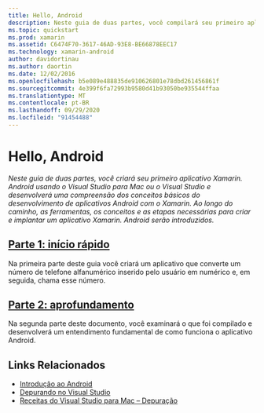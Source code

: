 ```yaml
---
title: Hello, Android
description: Neste guia de duas partes, você compilará seu primeiro aplicativo Xamarin.Android (usando o Visual Studio ou o Visual Studio para Mac) e passará a entender os fundamentos de desenvolvimento de aplicativos Android com Xamarin. Serão apresentados também ferramentas, conceitos e etapas necessários para compilar e implantar um aplicativo Xamarin.Android.
ms.topic: quickstart
ms.prod: xamarin
ms.assetid: C6474F70-3617-46AD-93E8-BE66878EEC17
ms.technology: xamarin-android
author: davidortinau
ms.author: daortin
ms.date: 12/02/2016
ms.openlocfilehash: b5e089e488835de910626801e78dbd261456861f
ms.sourcegitcommit: 4e399f6fa72993b9580d41b93050be935544ffaa
ms.translationtype: MT
ms.contentlocale: pt-BR
ms.lasthandoff: 09/29/2020
ms.locfileid: "91454488"
---
```

# <a name="hello-android"></a>Hello, Android

_Neste guia de duas partes, você criará seu primeiro aplicativo Xamarin. Android usando o Visual Studio para Mac ou o Visual Studio e desenvolverá uma compreensão dos conceitos básicos do desenvolvimento de aplicativos Android com o Xamarin. Ao longo do caminho, as ferramentas, os conceitos e as etapas necessárias para criar e implantar um aplicativo Xamarin. Android serão introduzidos._

## <a name="part-1-quickstart"></a>[Parte 1: início rápido](~/android/get-started/hello-android/hello-android-quickstart.md)

Na primeira parte deste guia você criará um aplicativo que converte um número de telefone alfanumérico inserido pelo usuário em numérico e, em seguida, chama esse número.

## <a name="part-2-deep-dive"></a>[Parte 2: aprofundamento](~/android/get-started/hello-android/hello-android-deepdive.md)

Na segunda parte deste documento, você examinará o que foi compilado e desenvolverá um entendimento fundamental de como funciona o aplicativo Android.

## <a name="related-links"></a>Links Relacionados

- [Introdução ao Android](https://developer.android.com/training/index.html)
- [Depurando no Visual Studio](/visualstudio/debugger/)
- [Receitas do Visual Studio para Mac – Depuração](https://github.com/xamarin/recipes/tree/master/Recipes/cross-platform/ide/debugging)